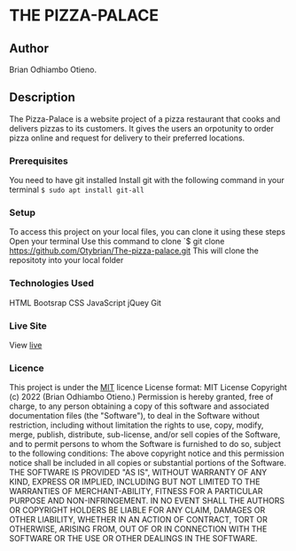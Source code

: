# THE PIZZA-PALACE
## Author
Brian Odhiambo Otieno.
## Description
The Pizza-Palace is a website project of a pizza restaurant that cooks and delivers pizzas to its customers. It gives the users an orpotunity to order pizza online and request for delivery to their preferred locations.   
### Prerequisites
You need to have git installed
Install git with the following command in your terminal
`$ sudo apt install git-all`
### Setup
To access this project on your local files, you can clone it using these steps
Open your terminal
Use this command to clone `$ git clone https://github.com/Otybrian/The-pizza-palace.git
 This will clone the repositoty into your local folder
### Technologies Used
HTML
Bootsrap
CSS
JavaScript
jQuey
Git
### Live Site
View [live](https://github.com/Otybrian/The-pizza-palace.git)
### Licence
This project is under the  [MIT](LICENSE) licence
License format:
MIT License
Copyright (c) 2022 (Brian Odhiambo Otieno.)
Permission is hereby granted, free of charge, to any person obtaining a copy
of this software and associated documentation files (the "Software"), to deal
in the Software without restriction, including without limitation the rights
to use, copy, modify, merge, publish, distribute, sub-license, and/or sell
copies of the Software, and to permit persons to whom the Software is
furnished to do so, subject to the following conditions:
The above copyright notice and this permission notice shall be included in all
copies or substantial portions of the Software.
THE SOFTWARE IS PROVIDED "AS IS", WITHOUT WARRANTY OF ANY KIND, EXPRESS OR
IMPLIED, INCLUDING BUT NOT LIMITED TO THE WARRANTIES OF MERCHANT-ABILITY,
FITNESS FOR A PARTICULAR PURPOSE AND NON-INFRINGEMENT. IN NO EVENT SHALL THE
AUTHORS OR COPYRIGHT HOLDERS BE LIABLE FOR ANY CLAIM, DAMAGES OR OTHER
LIABILITY, WHETHER IN AN ACTION OF CONTRACT, TORT OR OTHERWISE, ARISING FROM,
OUT OF OR IN CONNECTION WITH THE SOFTWARE OR THE USE OR OTHER DEALINGS IN THE
SOFTWARE. 